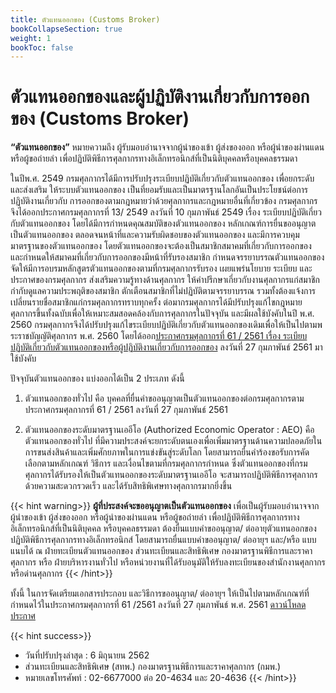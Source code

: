 ```yaml
---
title: ตัวแทนออกของ (Customs Broker)
bookCollapseSection: true
weight: 1
bookToc: false
---
```


ตัวแทนออกของและผู้ปฏิบัติงานเกี่ยวกับการออกของ (Customs Broker)
===

**“ตัวแทนออกของ”** หมายความถึง ผู้รับมอบอำนาจจากผู้นำของเข้า ผู้ส่งของออก หรือผู้นำของผ่านแดน หรือผู้ขอถ่ายลำ เพื่อปฏิบัติพิธีการศุลกากรทางอิเล็กทรอนิกส์ที่เป็นนิติบุคคลหรือบุคคลธรรมดา

ในปีพ.ศ. 2549 กรมศุลกากรได้มีการปรับปรุงระเบียบปฏิบัติเกี่ยวกับตัวแทนออกของ เพื่อยกระดับและส่งเสริม ให้ระบบตัวแทนออกของ เป็นที่ยอมรับและเป็นมาตรฐานโลกอันเป็นประโยชน์ต่อการปฏิบัติงานเกี่ยวกับ การออกของตามกฎหมายว่าด้วยศุลกากรและกฎหมายอื่นที่เกี่ยวข้อง กรมศุลกากรจึงได้ออกประกาศกรมศุลกากรที่ 13/ 2549 ลงวันที่ 10 กุมภาพันธ์ 2549 เรื่อง ระเบียบปฏิบัติเกี่ยวกับตัวแทนออกของ โดยได้มีการกำหนดคุณสมบัติของตัวแทนออกของ หลักเกณฑ์การยื่นขออนุญาตเป็นตัวแทนออกของ ตลอดจนหน้าที่และความรับผิดชอบของตัวแทนออกของ และมีการควบคุมมาตรฐานของตัวแทนออกของ โดยตัวแทนออกของจะต้องเป็นสมาชิกสมาคมที่เกี่ยวกับการออกของ และกำหนดให้สมาคมที่เกี่ยวกับการออกของมีหน้าที่รับรองสมาชิก กำหนดจรรยาบรรณตัวแทนออกของ จัดให้มีการอบรมหลักสูตรตัวแทนออกของตามที่กรมศุลกากรรับรอง เผยแพร่นโยบาย ระเบียบ และประกาศของกรมศุลกากร ส่งเสริมความรู้ทางด้านศุลกากร ให้คำปรึกษาเกี่ยวกับงานศุลกากรแก่สมาชิก กำกับดูแลความประพฤติของสมาชิก ตักเตือนสมาชิกที่ไม่ปฏิบัติตามจรรยาบรรณ รวมทั้งต้องแจ้งการเปลี่ยนรายชื่อสมาชิกแก่กรมศุลกากรทราบทุกครั้ง ต่อมากรมศุลกากรได้มีปรับปรุงแก้ไขกฎหมายศุลกากรขึ้นทั้งฉบับเพื่อให้เหมาะสมสอดคล้องกับการศุลกากรในปัจจุบัน และมีผลใช้บังคับในปี พ.ศ. 2560 กรมศุลกากรจึงได้ปรับปรุงแก้ไขระเบียบปฏิบัติเกี่ยวกับตัวแทนออกของเดิมเพื่อให้เป็นไปตามพระราชบัญญัติศุลกากร พ.ศ. 2560 โดยได้ออก[ประกาศกรมศุลกากรที่ 61 / 2561 เรื่อง ระเบียบปฏิบัติเกี่ยวกับตัวแทนออกของหรือผู้ปฏิบัติงานเกี่ยวกับการออกของ](http://www.customs.go.th/cont_strc_download.php?lang=th&top_menu=menu_homepage&current_id=14223132414d505e4f464b48464b47) ลงวันที่ 27 กุมภาพันธ์ 2561 มาใช้บังคับ

ปัจจุบันตัวแทนออกของ แบ่งออกได้เป็น 2 ประเภท ดังนี้

1. ตัวแทนออกของทั่วไป คือ บุคคลที่ยื่นคำขออนุญาตเป็นตัวแทนออกของต่อกรมศุลกากรตามประกาศกรมศุลกากรที่ 61 / 2561 ลงวันที่ 27 กุมภาพันธ์ 2561
   
2. ตัวแทนออกของระดับมาตรฐานเออีโอ (Authorized Economic Operator : AEO) คือตัวแทนออกของทั่วไป ที่มีความประสงค์จะยกระดับตนเองเพื่อเพิ่มมาตรฐานด้านความปลอดภัยในการขนส่งสินค้าและเพิ่มศักยภาพในการแข่งขันสู่ระดับโลก โดยสามารถยื่นคำร้องขอรับการคัดเลือกตามหลักเกณฑ์ วิธีการ และเงื่อนไขตามที่กรมศุลกากรกำหนด ซึ่งตัวแทนออกของที่กรมศุลกากรได้รับรองให้เป็นตัวแทนออกของระดับมาตรฐานเออีโอ จะสามารถปฏิบัติพิธีการศุลกากรด้วยความสะดวกรวดเร็ว และได้รับสิทธิพิเศษทางศุลกากรมากยิ่งขึ้น

{{< hint warning>}}
**ผู้ที่ประสงค์จะขออนุญาตเป็นตัวแทนออกของ** เพื่อเป็นผู้รับมอบอำนาจจากผู้นำของเข้า ผู้ส่งของออก หรือผู้นำของผ่านแดน หรือผู้ขอถ่ายลำ เพื่อปฏิบัติพิธีการศุลกากรทางอิเล็กทรอนิกส์ที่เป็นนิติบุคคล หรือบุคคลธรรมดา ต้องยื่นแบบคำขออนุญาต/ ต่ออายุตัวแทนออกของปฏิบัติพิธีการศุลกากรทางอิเล็กทรอนิกส์ โดยสามารถยื่นแบบคำขออนุญาต/ ต่ออายุฯ และ/หรือ แบบแนบได้ ณ ฝ่ายทะเบียนตัวแทนออกของ ส่วนทะเบียนและสิทธิพิเศษ กองมาตรฐานพิธีการและราคาศุลกากร หรือ ฝ่ายบริหารงานทั่วไป หรือหน่วยงานที่ได้รับอนุมัติให้รับลงทะเบียนของสำนักงานศุลกากรหรือด่านศุลกากร
{{< /hint>}}

ทั้งนี้ ในการจัดเตรียมเอกสารประกอบ และวิธีการขออนุญาต/ ต่ออายุฯ ให้เป็นไปตามหลักเกณฑ์ที่กำหนดไว้ในประกาศกรมศุลกากรที่ 61 /2561 ลงวันที่ 27 กุมภาพันธ์ พ.ศ. 2561 [ดาวน์โหลดประกาศ](http://www.customs.go.th/cont_strc_download.php?lang=th&top_menu=menu_homepage&current_id=14223132414d505e4f464b48464b47)

{{< hint success>}}
* วันที่ปรับปรุงล่าสุด : 6 มิถุนายน 2562
* ส่วนทะเบียนและสิทธิพิเศษ (สทพ.) กองมาตรฐานพิธีการและราคาศุลกากร (กมพ.)
* หมายเลขโทรศัพท์ : 02-6677000 ต่อ 20-4634 และ 20-4636
{{< /hint>}}